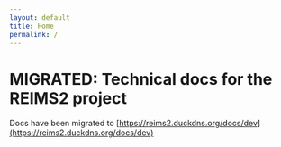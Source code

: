 ```yaml
---
layout: default
title: Home
permalink: /
---
```


# MIGRATED: Technical docs for the REIMS2 project

Docs have been migrated to [https://reims2.duckdns.org/docs/dev](https://reims2.duckdns.org/docs/dev)
